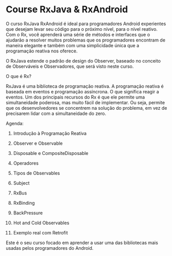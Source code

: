 # Course RxJava & RxAndroid

O curso RxJava RxAndroid é ideal para programadores Android experientes que desejam levar seu código para o próximo nível, para o nível reativo. Com o Rx, você aprenderá uma série de métodos e interfaces que o ajudarão a resolver muitos problemas que os programadores encontram de maneira elegante e também com uma simplicidade única que a programação reativa nos oferece.

O RxJava estende o padrão de design do Observer, baseado no conceito de Observáveis ​​e Observadores, que será visto neste curso.

O que é Rx?

RxJava é uma biblioteca de programação reativa. A programação reativa é baseada em eventos e programação assíncrona. O que significa reagir a eventos. Um dos principais recursos do Rx é que ele permite uma simultaneidade poderosa, mas muito fácil de implementar. Ou seja, permite que os desenvolvedores se concentrem na solução do problema, em vez de precisarem lidar com a simultaneidade do zero.

Agenda:

1) Introdução à Programação Reativa

2) Observer e Observable

3) Disposable e CompositeDisposable

4) Operadores

5) Tipos de Observables

6) Subject

7) RxBus

8) RxBinding

9) BackPressure

10) Hot and Cold Observables

11) Exemplo real com Retrofit

Este é o seu curso focado em aprender a usar uma das bibliotecas mais usadas pelos programadores do Android.

